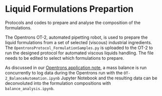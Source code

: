 # Liquid Formulations Prepartion
Protocols and codes to prepare and analyse the composition of the formulations. 

The Opentrons OT-2, automated pipetting robot, is used to prepare the liquid formulations from a set of selected (viscous) industrial ingredients. The `OpentronsProtocol_FormulationSamples.py` is uploaded to the OT-2 to run the designed protocol for automated viscous liquids handling. The file needs to be edited to select which formulations to prepare.

As discussed in our [Opentrons application note](https://insights.opentrons.com/hubfs/20230823%20Mass%20Balance%20Integration%20App%20Note%20Final.pdf), a mass balance is run concurrently to log data during the Opentrons run with the `OT-2_BalanceAutomation.ipynb` Jupyter Notebook and the resulting data can be deconvoluted into the formulation compositions with `balance_analysis.ipynb`.
